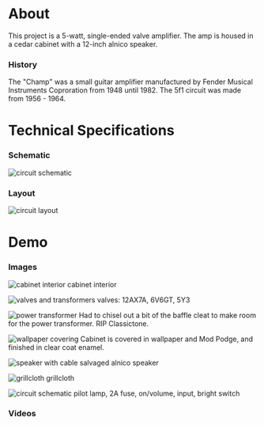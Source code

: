 # About

This project is a 5-watt, single-ended valve amplifier. The amp is housed in a cedar cabinet with a 12-inch alnico speaker.

### History

The "Champ" was a small guitar amplifier manufactured by Fender Musical Instruments Coproration from 1948 until 1982. The 5f1 circuit was made from 1956 - 1964. 

# Technical Specifications

### Schematic

![circuit schematic](https://github.com/apacific/single-ended-valve-amplifier/blob/main/media/images/5f1_schematic.png?raw=true)

### Layout

![circuit layout](https://github.com/apacific/single-ended-valve-amplifier/blob/main/media/images/5f1_layout.png?raw=true)

# Demo

### Images

![cabinet interior](https://github.com/apacific/single-ended-valve-amplifier/blob/main/media/images/a.JPG?raw=true)
cabinet interior

![valves and transformers](https://github.com/apacific/single-ended-valve-amplifier/blob/main/media/images/b.JPG?raw=true)
valves: 12AX7A, 6V6GT, 5Y3

![power transformer](https://github.com/apacific/single-ended-valve-amplifier/blob/main/media/images/c.JPG?raw=true)
Had to chisel out a bit of the baffle cleat to make room for the power transformer. RIP Classictone.

![wallpaper covering](https://github.com/apacific/single-ended-valve-amplifier/blob/main/media/images/d.JPG?raw=true)
Cabinet is covered in wallpaper and Mod Podge, and finished in clear coat enamel.

![speaker with cable](https://github.com/apacific/single-ended-valve-amplifier/blob/main/media/images/e.JPG?raw=true)
salvaged alnico speaker

![grillcloth](https://github.com/apacific/single-ended-valve-amplifier/blob/main/media/images/f.JPG?raw=true)
grillcloth

![circuit schematic](https://github.com/apacific/single-ended-valve-amplifier/blob/main/media/images/g.JPG?raw=true)
pilot lamp, 2A fuse, on/volume, input, bright switch

### Videos